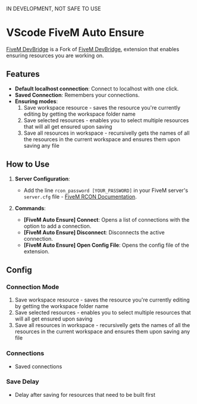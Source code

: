 IN DEVELOPMENT, NOT SAFE TO USE

# VScode FiveM Auto Ensure

[FiveM DevBridge](https://marketplace.visualstudio.com/items?itemName=ZerX.fivem-devbridge) is a Fork of [FiveM DevBridge](https://github.com/ZerXGIT/fivem-devbridge), extension that enables ensuring resources you are working on.

## Features

- **Default localhost connection**: Connect to localhost with one click.
- **Saved Connection**: Remembers your connections.
- **Ensuring modes**:
   1. Save workspace resource - saves the resource you're currently editing by getting the workspace folder name
   2. Save selected resources - enables you to select multiple resources that will all get ensured upon saving
   3. Save all resources in workspace - recursivelly gets the names of all the resources in the current workspace and ensures them upon saving any file


## How to Use

1. **Server Configuration**: 
   - Add the line `rcon_password [YOUR_PASSWORD]` in your FiveM server's `server.cfg` file - [FiveM RCON Documentation](https://docs.fivem.net/docs/server-manual/server-commands/#rcon_password-password).

2. **Commands**:
   - **\[FiveM Auto Ensure\] Connect**: Opens a list of connections with the option to add a connection.
   - **\[FiveM Auto Ensure\] Disconnect**: Disconnects the active connection.
   - **\[FiveM Auto Ensure\] Open Config File**: Opens the config file of the extension.

## Config

### Connection Mode
   1. Save workspace resource - saves the resource you're currently editing by getting the workspace folder name
   2. Save selected resources - enables you to select multiple resources that will all get ensured upon saving
   3. Save all resources in workspace - recursivelly gets the names of all the resources in the current workspace and ensures them upon saving any file

### Connections
- Saved connections

### Save Delay
- Delay after saving for resources that need to be built first
